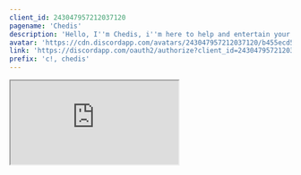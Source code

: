 ```yaml
---
client_id: 243047957212037120
pagename: 'Chedis'
description: 'Hello, I''m Chedis, i''m here to help and entertain your discord server with my music and commands.'
avatar: 'https://cdn.discordapp.com/avatars/243047957212037120/b455ecd53dfeaa739a3a07d29000a333'
link: 'https://discordapp.com/oauth2/authorize?client_id=243047957212037120&scope=bot&permissions=0'
prefix: 'c!, chedis'
---
```

<iframe src="https://chedis.olympiccode.net"></iframe>
<!--
This data was imported from ls.terminal.ink
-->
